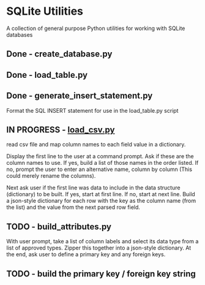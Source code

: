 # SQLite Utilities

A collection of general purpose Python utilities for working with SQLite databases

## Done - create_database.py
## Done - load_table.py
## Done - generate_insert_statement.py
Format the SQL INSERT statement for use in the load_table.py script
## IN PROGRESS - [load_csv.py](https://github.com/alexkelley/SQLite_Utilities/blob/master/load_csv.py)
read csv file and map column names to each field value in a dictionary.

Display the first line to the user at a command prompt.  Ask if these are the column names to use.
If yes, build a list of those names in the order listed.  If no, prompt the user to enter an alternative name, column by column (This could merely rename the columns).

Next ask user if the first line was data to include in the data structure (dictionary) to be built.  If yes, start at first line.  If no, start at next line.  Build a json-style dictionary for each row with the key as the column name (from the list) and the value from the next parsed row field.
## TODO - build_attributes.py
With user prompt, take a list of column labels and select its data type from a list of approved types.  Zipper this together into a json-style dictionary.  At the end, ask user to define a primary key and any foreign keys.
## TODO - build the primary key / foreign key string
